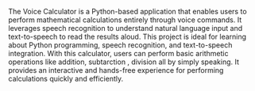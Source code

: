 The Voice Calculator is a Python-based application that enables users to perform mathematical calculations entirely through voice commands. 
It leverages speech recognition to understand natural language input and text-to-speech to read the results aloud. 
This project is ideal for learning about Python programming, speech recognition, and text-to-speech integration.
With this calculator, users can perform basic arithmetic operations like addition, subtarction , division all by simply speaking.
 It provides an interactive and hands-free experience for performing calculations quickly and efficiently.
